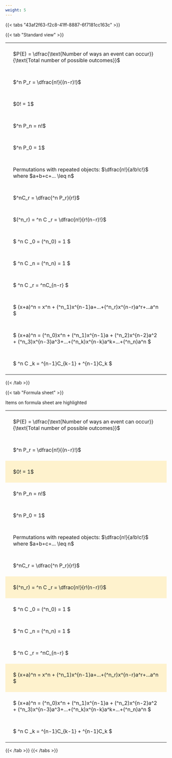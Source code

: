 ```yaml
---
weight: 5
---
```


{{< tabs "43af2f63-f2c8-41ff-8887-6f7181cc163c" >}}

{{< tab "Standard view" >}}

<style type="text/css">
#T_b865b th.col_heading {
  text-align: left;
  font-size: 1em;
}
#T_b865b td {
  text-align: left;
  font-size: 1em;
  padding: 1.5em;
}
</style>
<table id="T_b865b">
  <thead>
  </thead>
  <tbody>
    <tr>
      <td id="T_b865b_row0_col0" class="data row0 col0" >$P(E) = \dfrac{\text{Number of ways an event can occur}}{\text{Total number of possible outcomes}}$</td>
    </tr>
    <tr>
      <td id="T_b865b_row1_col0" class="data row1 col0" >$^n P_r = \dfrac{n!}{(n-r)!}$</td>
    </tr>
    <tr>
      <td id="T_b865b_row2_col0" class="data row2 col0" >$0! = 1$</td>
    </tr>
    <tr>
      <td id="T_b865b_row3_col0" class="data row3 col0" >$^n P_n = n!$</td>
    </tr>
    <tr>
      <td id="T_b865b_row4_col0" class="data row4 col0" >$^n P_0 = 1$</td>
    </tr>
    <tr>
      <td id="T_b865b_row5_col0" class="data row5 col0" >Permutations with repeated objects: $\dfrac{n!}{a!b!c!}$ where $a+b+c+... \leq n$</td>
    </tr>
    <tr>
      <td id="T_b865b_row6_col0" class="data row6 col0" >$^nC_r = \dfrac{^n P_r}{r!}$</td>
    </tr>
    <tr>
      <td id="T_b865b_row7_col0" class="data row7 col0" >$(^n_r) = ^n C _r = \dfrac{n!}{r!(n-r)!}$</td>
    </tr>
    <tr>
      <td id="T_b865b_row8_col0" class="data row8 col0" >$ ^n C _0 = (^n_0) = 1 $</td>
    </tr>
    <tr>
      <td id="T_b865b_row9_col0" class="data row9 col0" >$ ^n C _n = (^n_n) = 1 $</td>
    </tr>
    <tr>
      <td id="T_b865b_row10_col0" class="data row10 col0" >$ ^n C _r = ^nC_{n-r} $</td>
    </tr>
    <tr>
      <td id="T_b865b_row11_col0" class="data row11 col0" >$ (x+a)^n = x^n + (^n_1)x^{n-1}a+...+(^n_r)x^{n-r}a^r+...a^n    $</td>
    </tr>
    <tr>
      <td id="T_b865b_row12_col0" class="data row12 col0" >$ (x+a)^n = (^n_0)x^n + (^n_1)x^{n-1}a + (^n_2)x^{n-2}a^2 + (^n_3)x^{n-3}a^3+...+(^n_k)x^{n-k}a^k+...+(^n_n)a^n $</td>
    </tr>
    <tr>
      <td id="T_b865b_row13_col0" class="data row13 col0" >$ ^n C _k = ^{n-1}C_{k-1} + ^{n-1}C_k $</td>
    </tr>
  </tbody>
</table>
{{< /tab >}}

{{< tab "Formula sheet" >}}

Items on formula sheet are highlighted 
<br>
<style type="text/css">
#T_722ef th.col_heading {
  text-align: left;
  font-size: 1em;
}
#T_722ef td {
  text-align: left;
  font-size: 1em;
  padding: 1.5em;
}
#T_722ef_row0_col0, #T_722ef_row1_col0, #T_722ef_row3_col0, #T_722ef_row4_col0, #T_722ef_row5_col0, #T_722ef_row6_col0, #T_722ef_row8_col0, #T_722ef_row9_col0, #T_722ef_row10_col0, #T_722ef_row12_col0, #T_722ef_row13_col0 {
  background-color: rgba(0,0,0,0);
}
#T_722ef_row2_col0, #T_722ef_row7_col0, #T_722ef_row11_col0 {
  background-color: rgba(255,194,10, 0.2);
}
</style>
<table id="T_722ef">
  <thead>
  </thead>
  <tbody>
    <tr>
      <td id="T_722ef_row0_col0" class="data row0 col0" >$P(E) = \dfrac{\text{Number of ways an event can occur}}{\text{Total number of possible outcomes}}$</td>
    </tr>
    <tr>
      <td id="T_722ef_row1_col0" class="data row1 col0" >$^n P_r = \dfrac{n!}{(n-r)!}$</td>
    </tr>
    <tr>
      <td id="T_722ef_row2_col0" class="data row2 col0" >$0! = 1$</td>
    </tr>
    <tr>
      <td id="T_722ef_row3_col0" class="data row3 col0" >$^n P_n = n!$</td>
    </tr>
    <tr>
      <td id="T_722ef_row4_col0" class="data row4 col0" >$^n P_0 = 1$</td>
    </tr>
    <tr>
      <td id="T_722ef_row5_col0" class="data row5 col0" >Permutations with repeated objects: $\dfrac{n!}{a!b!c!}$ where $a+b+c+... \leq n$</td>
    </tr>
    <tr>
      <td id="T_722ef_row6_col0" class="data row6 col0" >$^nC_r = \dfrac{^n P_r}{r!}$</td>
    </tr>
    <tr>
      <td id="T_722ef_row7_col0" class="data row7 col0" >$(^n_r) = ^n C _r = \dfrac{n!}{r!(n-r)!}$</td>
    </tr>
    <tr>
      <td id="T_722ef_row8_col0" class="data row8 col0" >$ ^n C _0 = (^n_0) = 1 $</td>
    </tr>
    <tr>
      <td id="T_722ef_row9_col0" class="data row9 col0" >$ ^n C _n = (^n_n) = 1 $</td>
    </tr>
    <tr>
      <td id="T_722ef_row10_col0" class="data row10 col0" >$ ^n C _r = ^nC_{n-r} $</td>
    </tr>
    <tr>
      <td id="T_722ef_row11_col0" class="data row11 col0" >$ (x+a)^n = x^n + (^n_1)x^{n-1}a+...+(^n_r)x^{n-r}a^r+...a^n    $</td>
    </tr>
    <tr>
      <td id="T_722ef_row12_col0" class="data row12 col0" >$ (x+a)^n = (^n_0)x^n + (^n_1)x^{n-1}a + (^n_2)x^{n-2}a^2 + (^n_3)x^{n-3}a^3+...+(^n_k)x^{n-k}a^k+...+(^n_n)a^n $</td>
    </tr>
    <tr>
      <td id="T_722ef_row13_col0" class="data row13 col0" >$ ^n C _k = ^{n-1}C_{k-1} + ^{n-1}C_k $</td>
    </tr>
  </tbody>
</table>
{{< /tab >}}
{{< /tabs >}}
